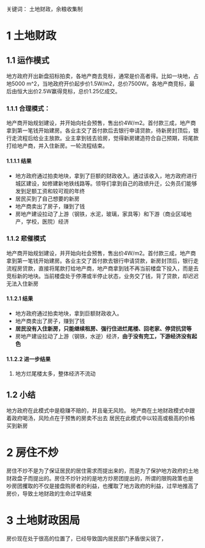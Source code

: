 关键词： 土地财政，余粮收集制

# 1 土地财政

## 1.1 运作模式

地方政府开出新盘招标拍卖，各地产商去竞标，通常是价高者得。比如一块地，占地5000 m^2，当地政府开价起步价1.5W/m2，总价7500W。各地产商竞标，最后由恒大出价2.5W赢得竞标，总价1.25亿成交。
### 1.1.1 合理模式： 
地产商开始规划建设，并开始向社会预售，售出价4W/m2。首付款三成，地产商拿到第一笔钱开始建房。各业主交了首付款后去银行申请贷款，待新房封顶后，银行走流程后给业主放款。业主拿到钱去验房，觉得新房建造符合自己预期，将尾款打给地产商，并入住新房。一轮流程结束。
#### 1.1.1.1 结果
- 地方政府通过拍卖地块，拿到了巨额的财政收入。通过该收入，地方政府进行城区建设，如修建新地铁线路等。领导们拿到自己的政绩升迁，公务员们能够发到足额工资和较可观的年终
- 居民买到了自己想要的新房
- 地产商卖出了房子，赚到了钱
- 房地产建设拉动了上游（钢铁，水泥，玻璃，家具等）和下游（商业区域地产，学校，医院）经济

### 1.1.2 悲催模式
地产商开始规划建设，并开始向社会预售，售出价4W/m2。首付款三成，地产商拿到第一笔钱开始建房。各业主交了首付款去银行申请贷款，新房封顶后，银行走流程房贷款，直接将尾款打给地产商，地产商拿到钱不再当前楼盘下投入，而是去竞标新的地块。当前楼盘处于停滞或半停止状态，业务交了钱，背了贷款，却迟迟无法入住新房
#### 1.1.2.1 结果
- 地方政府通过拍卖地块，拿到巨额财政收入。
- 地产商卖出了房子，赚到了钱
- **居民没有入住新房，只能继续租房、强行住进烂尾楼、回老家、停贷抗贷等** 
- 房地产建设拉动了上游（钢铁，水逆）经济，**由于没有完工，下游经济没有起色**

#### 1.1.2.2 进一步结果
1. 地方烂尾楼太多，整体经济不流动
## 1.2 小结
地方政府在此模式中是稳赚不赔的，并且毫无风险。
地产商在土地财政模式中跟着政府喝汤，风险点在于预售的房卖不出去
居民在此模式中以较高或极高的价格买到新房


# 2 房住不炒
房住不炒不是为了保证居民的居住需求而提出来的，而是为了保护地方政府的土地财政盘子而提出的。房住不炒针对的是地方炒房团提出的，所谓的限购政策也是
吵房团攫取的不仅是接盘购房者的利益，也攫取了地方政府的利益，过早地推高了房价，导致土地财政的生命过早结束



# 3 土地财政困局
房价现在处于很高的位置了，已经导致国内居民部门矛盾很尖锐了，